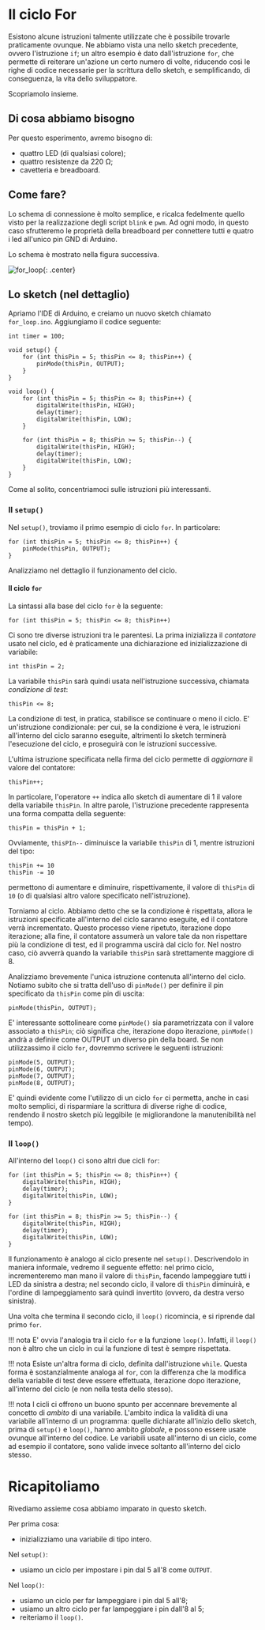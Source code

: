 # Il ciclo For

Esistono alcune istruzioni talmente utilizzate che è possibile trovarle praticamente ovunque. Ne abbiamo vista una nello sketch precedente, ovvero l'istruzione `if`; un altro esempio è dato dall'istruzione `for`, che permette di reiterare un'azione un certo numero di volte, riducendo così le righe di codice necessarie per la scrittura dello sketch, e semplificando, di conseguenza, la vita dello sviluppatore.

Scopriamolo insieme.

## Di cosa abbiamo bisogno

Per questo esperimento, avremo bisogno di:

* quattro LED (di qualsiasi colore);
* quattro resistenze da 220 &Omega;;
* cavetteria e breadboard.

## Come fare?

Lo schema di connessione è molto semplice, e ricalca fedelmente quello visto per la realizzazione degli script `blink` e `pwm`. Ad ogni modo, in questo caso sfrutteremo le proprietà della breadboard per connettere tutti e quatro i led all'unico pin GND di Arduino.

Lo schema è mostrato nella figura successiva.

![for_loop](../immagini/fondamentali/for_loop.png){: .center}

## Lo sketch (nel dettaglio)

Apriamo l'IDE di Arduino, e creiamo un nuovo sketch chiamato `for_loop.ino`. Aggiungiamo il codice seguente:

    int timer = 100;

    void setup() {
        for (int thisPin = 5; thisPin <= 8; thisPin++) {
            pinMode(thisPin, OUTPUT);
        }
    }

    void loop() {
        for (int thisPin = 5; thisPin <= 8; thisPin++) {
            digitalWrite(thisPin, HIGH);
            delay(timer);
            digitalWrite(thisPin, LOW);
        }

        for (int thisPin = 8; thisPin >= 5; thisPin--) {
            digitalWrite(thisPin, HIGH);
            delay(timer);
            digitalWrite(thisPin, LOW);
        }
    }

Come al solito, concentriamoci sulle istruzioni più interessanti.

### Il `setup()`

Nel `setup()`, troviamo il primo esempio di ciclo `for`. In particolare:

    for (int thisPin = 5; thisPin <= 8; thisPin++) {
        pinMode(thisPin, OUTPUT);
    }

Analizziamo nel dettaglio il funzionamento del ciclo.

#### Il ciclo `for`

La sintassi alla base del ciclo `for` è la seguente:

    for (int thisPin = 5; thisPin <= 8; thisPin++)

Ci sono tre diverse istruzioni tra le parentesi. La prima inizializza il *contatore* usato nel ciclo, ed è praticamente una dichiarazione ed inizializzazione di variabile:

    int thisPin = 2;

La variabile `thisPin` sarà quindi usata nell'istruzione successiva, chiamata *condizione di test*:

    thisPin <= 8;

La condizione di test, in pratica, stabilisce se continuare o meno il ciclo. E' un'istruzione condizionale: per cui, se la condizione è vera, le istruzioni all'interno del ciclo saranno eseguite, altrimenti lo sketch terminerà l'esecuzione del ciclo, e proseguirà con le istruzioni successive.

L'ultima istruzione specificata nella firma del ciclo permette di *aggiornare* il valore del contatore:

    thisPin++;

In particolare, l'operatore `++` indica allo sketch di aumentare di 1 il valore della variabile `thisPin`. In altre parole, l'istruzione precedente rappresenta una forma compatta della seguente:

    thisPin = thisPin + 1;

Ovviamente, `thisPIn--` diminuisce la variabile `thisPin` di 1, mentre istruzioni del tipo:

    thisPin += 10
    thisPin -= 10

permettono di aumentare e diminuire, rispettivamente, il valore di `thisPin` di `10` (o di qualsiasi altro valore specificato nell'istruzione).

Torniamo al ciclo. Abbiamo detto che se la condizione è rispettata, allora le istruzioni specificate all'interno del ciclo saranno eseguite, ed il contatore verrà incrementato. Questo processo viene ripetuto, iterazione dopo iterazione; alla fine, il contatore assumerà un valore tale da non rispettare più la condizione di test, ed il programma uscirà dal ciclo for. Nel nostro caso, ciò avverrà quando la variabile `thisPin` sarà strettamente maggiore di 8.

Analizziamo brevemente l'unica istruzione contenuta all'interno del ciclo. Notiamo subito che si tratta dell'uso di `pinMode()` per definire il pin specificato da `thisPin` come pin di uscita:

    pinMode(thisPin, OUTPUT);

E' interessante sottolineare come `pinMode()` sia parametrizzata con il valore associato a `thisPin`; ciò significa che, iterazione dopo iterazione, `pinMode()` andrà a definire come OUTPUT un diverso pin della board. Se non utilizzassimo il ciclo `for`, dovremmo scrivere le seguenti istruzioni:

    pinMode(5, OUTPUT);
    pinMode(6, OUTPUT);
    pinMode(7, OUTPUT);
    pinMode(8, OUTPUT);

E' quindi evidente come l'utilizzo di un ciclo `for` ci permetta, anche in casi molto semplici, di risparmiare la scrittura di diverse righe di codice, rendendo il nostro sketch più leggibile (e migliorandone la manutenibilità nel tempo).

### Il `loop()`

All'interno del `loop()` ci sono altri due cicli `for`:

    for (int thisPin = 5; thisPin <= 8; thisPin++) {
        digitalWrite(thisPin, HIGH);
        delay(timer);
        digitalWrite(thisPin, LOW);
    }

    for (int thisPin = 8; thisPin >= 5; thisPin--) {
        digitalWrite(thisPin, HIGH);
        delay(timer);
        digitalWrite(thisPin, LOW);
    }

Il funzionamento è analogo al ciclo presente nel `setup()`. Descrivendolo in maniera informale, vedremo il seguente effetto: nel primo ciclo, incrementeremo man mano il valore di `thisPin`, facendo lampeggiare tutti i LED da sinistra a destra; nel secondo ciclo, il valore di `thisPin` diminuirà, e l'ordine di lampeggiamento sarà quindi invertito (ovvero, da destra verso sinistra).

Una volta che termina il secondo ciclo, il `loop()` ricomincia, e si riprende dal primo `for`.

!!! nota
    E' ovvia l'analogia tra il ciclo `for` e la funzione `loop()`. Infatti, il `loop()` non è altro che un ciclo in cui la funzione di test è sempre rispettata.

!!! nota
    Esiste un'altra forma di ciclo, definita dall'istruzione `while`. Questa forma è sostanzialmente analoga al `for`, con la differenza che la modifica della variabile di test deve essere effettuata, iterazione dopo iterazione, all'interno del ciclo (e non nella testa dello stesso).

!!! nota
    I cicli ci offrono un buono spunto per accennare brevemente al concetto di *ambito* di una variabile. L'ambito indica la validità di una variabile all'interno di un programma: quelle dichiarate all'inizio dello sketch, prima di `setup()` e `loop()`, hanno ambito *globale*, e possono essere usate ovunque all'interno del codice. Le variabili usate all'interno di un ciclo, come ad esempio il contatore, sono valide invece soltanto all'interno del ciclo stesso.

# Ricapitoliamo

Rivediamo assieme cosa abbiamo imparato in questo sketch.

Per prima cosa:

* inizializziamo una variabile di tipo intero.

Nel `setup()`:

* usiamo un ciclo per impostare i pin dal 5 all'8 come `OUTPUT`.

Nel `loop()`:

* usiamo un ciclo per far lampeggiare i pin dal 5 all'8;
* usiamo un altro ciclo per far lampeggiare i pin dall'8 al 5;
* reiteriamo il `loop()`.